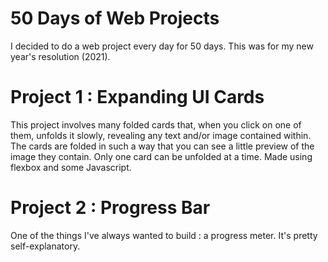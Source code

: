 # 50 Days of Web Projects
I decided to do a web project every day for 50 days. This was for my new year's resolution (2021).

# Project 1 : Expanding UI Cards
This project involves many folded cards that, when you click on one of them, unfolds it slowly, revealing any text and/or image contained within. The cards are folded in such a way that you can see a little preview of the image they contain. Only one card can be unfolded at a time. Made using flexbox and some Javascript.

# Project 2 : Progress Bar
One of the things I've always wanted to build : a progress meter. It's pretty self-explanatory.

